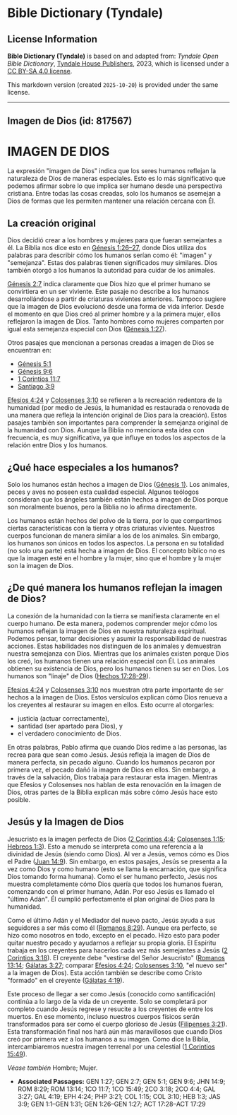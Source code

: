 # Bible Dictionary (Tyndale)

## License Information

**Bible Dictionary (Tyndale)** is based on and adapted from: _Tyndale Open Bible Dictionary_, [Tyndale House Publishers](https://tyndaleopenresources.com/), 2023, which is licensed under a [CC BY-SA 4.0 license](https://creativecommons.org/licenses/by-sa/4.0/legalcode.en).

This markdown version (created `2025-10-20`) is provided under the same license.



--------------------------------

## Imagen de Dios (id: 817567)

IMAGEN DE DIOS
==============

La expresión "imagen de Dios" indica que los seres humanos reflejan la naturaleza de Dios de maneras especiales. Esto es lo más significativo que podemos afirmar sobre lo que implica ser humano desde una perspectiva cristiana. Entre todas las cosas creadas, solo los humanos se asemejan a Dios de formas que les permiten mantener una relación cercana con Él.

La creación original
--------------------

Dios decidió crear a los hombres y mujeres para que fueran semejantes a él. La Biblia nos dice esto en [Génesis 1:26–27](https://ref.ly/Gen1:26-Gen1:27), donde Dios utiliza dos palabras para describir cómo los humanos serían como él: "imagen" y "semejanza". Estas dos palabras tienen significados muy similares. Dios también otorgó a los humanos la autoridad para cuidar de los animales.

[Génesis 2:7](https://ref.ly/Gen2:7) indica claramente que Dios hizo que el primer humano se convirtiera en un ser viviente. Este pasaje no describe a los humanos desarrollándose a partir de criaturas vivientes anteriores. Tampoco sugiere que la imagen de Dios evolucionó desde una forma de vida inferior. Desde el momento en que Dios creó al primer hombre y a la primera mujer, ellos reflejaron la imagen de Dios. Tanto hombres como mujeres comparten por igual esta semejanza especial con Dios ([Génesis 1:27](https://ref.ly/Gen1:27)).

Otros pasajes que mencionan a personas creadas a imagen de Dios se encuentran en:

* [Génesis 5:1](https://ref.ly/Gen5:1)
* [Génesis 9:6](https://ref.ly/Gen9:6)
* [1 Corintios 11:7](https://ref.ly/1Cor11:7)
* [Santiago 3:9](https://ref.ly/Jas3:9)

[Efesios 4:24](https://ref.ly/Eph4:24) y [Colosenses 3:10](https://ref.ly/Col3:10) se refieren a la recreación redentora de la humanidad (por medio de Jesús, la humanidad es restaurada o renovada de una manera que refleja la intención original de Dios para la creación). Estos pasajes también son importantes para comprender la semejanza original de la humanidad con Dios. Aunque la Biblia no menciona esta idea con frecuencia, es muy significativa, ya que influye en todos los aspectos de la relación entre Dios y los humanos.

¿Qué hace especiales a los humanos?
-----------------------------------

Solo los humanos están hechos a imagen de Dios ([Génesis 1\)](https://ref.ly/Gen1:1-Gen1:31). Los animales, peces y aves no poseen esta cualidad especial. Algunos teólogos consideran que los ángeles también están hechos a imagen de Dios porque son moralmente buenos, pero la Biblia no lo afirma directamente.

Los humanos están hechos del polvo de la tierra, por lo que compartimos ciertas características con la tierra y otras criaturas vivientes. Nuestros cuerpos funcionan de manera similar a los de los animales. Sin embargo, los humanos son únicos en todos los aspectos. La persona en su totalidad (no solo una parte) está hecha a imagen de Dios. El concepto bíblico no es que la imagen esté en el hombre y la mujer, sino que el hombre y la mujer son la imagen de Dios.

¿De qué manera los humanos reflejan la imagen de Dios?
------------------------------------------------------

La conexión de la humanidad con la tierra se manifiesta claramente en el cuerpo humano. De esta manera, podemos comprender mejor cómo los humanos reflejan la imagen de Dios en nuestra naturaleza espiritual. Podemos pensar, tomar decisiones y asumir la responsabilidad de nuestras acciones. Estas habilidades nos distinguen de los animales y demuestran nuestra semejanza con Dios. Mientras que los animales existen porque Dios los creó, los humanos tienen una relación especial con Él. Los animales obtienen su existencia de Dios, pero los humanos tienen su ser en Dios. Los humanos son "linaje" de Dios ([Hechos 17:28](https://ref.ly/Acts17:28-Acts17:29)[\-](https://ref.ly/Gen1:26-Gen1:27)[29](https://ref.ly/Acts17:28-Acts17:29)).

[Efesios 4:24](https://ref.ly/Eph4:24) y [Colosenses 3:10](https://ref.ly/Col3:10) nos muestran otra parte importante de ser hechos a la imagen de Dios. Estos versículos explican cómo Dios renueva a los creyentes al restaurar su imagen en ellos. Esto ocurre al otorgarles:

* justicia (actuar correctamente),
* santidad (ser apartado para Dios), y
* el verdadero conocimiento de Dios.

En otras palabras, Pablo afirma que cuando Dios redime a las personas, las recrea para que sean como Jesús. Jesús refleja la imagen de Dios de manera perfecta, sin pecado alguno. Cuando los humanos pecaron por primera vez, el pecado dañó la imagen de Dios en ellos. Sin embargo, a través de la salvación, Dios trabaja para restaurar esta imagen. Mientras que Efesios y Colosenses nos hablan de esta renovación en la imagen de Dios, otras partes de la Biblia explican más sobre cómo Jesús hace esto posible.

Jesús y la Imagen de Dios
-------------------------

Jesucristo es la imagen perfecta de Dios ([2 Corintios 4:4](https://ref.ly/2Cor4:4); [Colosenses 1:15](https://ref.ly/Col1:15); [Hebreos 1:3](https://ref.ly/Heb1:3)). Esto a menudo se interpreta como una referencia a la divinidad de Jesús (siendo como Dios). Al ver a Jesús, vemos cómo es Dios el Padre ([Juan 14:9](https://ref.ly/John14:9)). Sin embargo, en estos pasajes, Jesús se presenta a la vez como Dios y como humano (esto se llama la encarnación, que significa Dios tomando forma humana). Como el ser humano perfecto, Jesús nos muestra completamente cómo Dios quería que todos los humanos fueran, comenzando con el primer humano, Adán. Por eso Jesús es llamado el "último Adán". Él cumplió perfectamente el plan original de Dios para la humanidad.

Como el último Adán y el Mediador del nuevo pacto, Jesús ayuda a sus seguidores a ser más como él ([Romanos 8:29](https://ref.ly/Rom8:29)). Aunque era perfecto, se hizo como nosotros en todo, excepto en el pecado. Hizo esto para poder quitar nuestro pecado y ayudarnos a reflejar su propia gloria. El Espíritu trabaja en los creyentes para hacerlos cada vez más semejantes a Jesús ([2 Corintios 3:18](https://ref.ly/2Cor3:18)). El creyente debe "vestirse del Señor Jesucristo" ([Romanos 13:14](https://ref.ly/Rom13:14); [Gálatas 3:27](https://ref.ly/Gal3:27); comparar [Efesios 4:24](https://ref.ly/Eph4:24); [Colosenses 3:10](https://ref.ly/Col3:10), "el nuevo ser" a la imagen de Dios). Esta acción también se describe como Cristo "formado" en el creyente ([Gálatas 4:19](https://ref.ly/Gal4:19)).

Este proceso de llegar a ser como Jesús (conocido como santificación) continúa a lo largo de la vida de un creyente. Solo se completará por completo cuando Jesús regrese y resucite a los creyentes de entre los muertos. En ese momento, incluso nuestros cuerpos físicos serán transformados para ser como el cuerpo glorioso de Jesús ([Filipenses 3:21](https://ref.ly/Phil3:21)). Esta transformación final nos hará aún más maravillosos que cuando Dios creó por primera vez a los humanos a su imagen. Como dice la Biblia, intercambiaremos nuestra imagen terrenal por una celestial ([1 Corintios 15:49](https://ref.ly/1Cor15:49)).

*Véase también* Hombre; Mujer.

* **Associated Passages:** GEN 1:27; GEN 2:7; GEN 5:1; GEN 9:6; JHN 14:9; ROM 8:29; ROM 13:14; 1CO 11:7; 1CO 15:49; 2CO 3:18; 2CO 4:4; GAL 3:27; GAL 4:19; EPH 4:24; PHP 3:21; COL 1:15; COL 3:10; HEB 1:3; JAS 3:9; GEN 1:1–GEN 1:31; GEN 1:26–GEN 1:27; ACT 17:28–ACT 17:29

